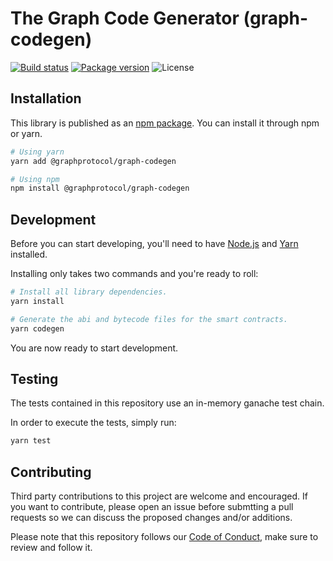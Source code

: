 # The Graph Code Generator (graph-codegen)

[![Build status](https://img.shields.io/travis/graphprotocol/graph-codegen)](https://travis-ci.org/graphprotocol/graph-codegen)
[![Package version](https://img.shields.io/npm/v/@graphprotocol/graph-codegen)](https://www.npmjs.com/package/@graphprotocol/graph-codegen)
![License](https://img.shields.io/npm/l/@graphprotocol/graph-codegen)

## Installation

This library is published as an [npm package][npm]. You can install it through npm or yarn.

```bash
# Using yarn
yarn add @graphprotocol/graph-codegen

# Using npm
npm install @graphprotocol/graph-codegen
```

## Development

Before you can start developing, you'll need to have [Node.js][node] and [Yarn][yarn] installed.

Installing only takes two commands and you're ready to roll:

```bash
# Install all library dependencies.
yarn install

# Generate the abi and bytecode files for the smart contracts.
yarn codegen
```

You are now ready to start development.

## Testing

The tests contained in this repository use an in-memory ganache test chain.

In order to execute the tests, simply run:

```bash
yarn test
```

## Contributing

Third party contributions to this project are welcome and encouraged. If you want to contribute, please open an issue before submtting a pull requests so we can discuss the proposed changes and/or additions.

Please note that this repository follows our [Code of Conduct][coc], make sure to review and follow it.

[yarn]: https://yarnpkg.com
[node]: https://nodejs.org
[npm]: https://www.npmjs.com/package/@graphprotocol/graph-codegen
[coc]: https://github.com/graphprotocol/graph-codegen/blob/master/CODE_OF_CONDUCT.md
